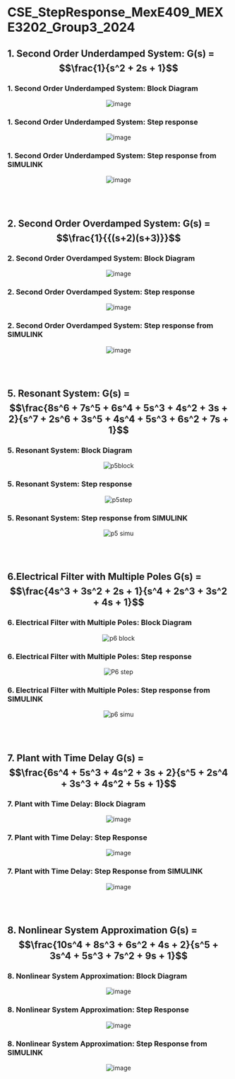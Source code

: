 # CSE_StepResponse_MexE409_MEXE3202_Group3_2024

## 1. Second Order Underdamped System: G(s) = $$\frac{1}{s^2 + 2s + 1}$$

### **1. Second Order Underdamped System: Block Diagram**

<div align="center">
  
![image](https://github.com/KanFudz/CSE_StepResponse_MexE409_MEXE3202_Group3_2024/assets/157684612/f1a438c3-f914-4d59-ba2e-91975f2b3226)

</div>

### **1. Second Order Underdamped System: Step response**
<div align="center">
  
![image](https://github.com/KanFudz/CSE_StepResponse_MexE409_MEXE3202_Group3_2024/assets/157684612/2161e51a-1669-433a-8ece-edc2aa646124)

</div>

### **1. Second Order Underdamped System: Step response from SIMULINK**
<div align="center">
  
![image](https://github.com/KanFudz/CSE_StepResponse_MexE409_MEXE3202_Group3_2024/assets/157684612/e9b6af75-cbd5-49ad-9f74-0453fe62e293)
  
</div>

<br>
<br>

## 2. Second Order Overdamped System: G(s) = $$\frac{1}{{(s+2)(s+3)}}$$

### **2. Second Order Overdamped System: Block Diagram**

<div align="center">
  
![image](https://github.com/KanFudz/CSE_StepResponse_MexE409_MEXE3202_Group3_2024/assets/157684612/4227be8c-5830-481f-94c9-2dda0bc28890)

</div>

### **2. Second Order Overdamped System: Step response**
<div align="center">
  
![image](https://github.com/KanFudz/CSE_StepResponse_MexE409_MEXE3202_Group3_2024/assets/157684612/b529b12d-4373-4dc0-936f-9de58c208fee)

</div>

### **2. Second Order Overdamped System: Step response from SIMULINK**
<div align="center">
  
![image](https://github.com/KanFudz/CSE_StepResponse_MexE409_MEXE3202_Group3_2024/assets/157684612/a7cf275b-fa02-4d0e-9e2a-36ce1504dde4)
  
</div>

<br>
<br>



## 5. Resonant System: G(s) = $$\frac{8s^6 + 7s^5 + 6s^4 + 5s^3 + 4s^2 + 3s + 2}{s^7 + 2s^6 + 3s^5 + 4s^4 + 5s^3 + 6s^2 + 7s + 1}$$

### **5. Resonant System: Block Diagram**

<div align="center">
  
![p5block](https://github.com/KanFudz/CSE_StepResponse_MexE409_MEXE3202_Group3_2024/assets/157782959/ae81c44f-0a1a-427c-b392-f4c6f7d0f466)

</div>

### **5. Resonant System: Step response**
<div align="center">
  
![p5step](https://github.com/KanFudz/CSE_StepResponse_MexE409_MEXE3202_Group3_2024/assets/157782959/350ace16-303d-4029-a98c-ca6cfd63b8e4)

</div>

### **5. Resonant System: Step response from SIMULINK**
<div align="center">
  
![p5 simu](https://github.com/KanFudz/CSE_StepResponse_MexE409_MEXE3202_Group3_2024/assets/157782959/40b03654-79df-4c93-b33e-cafe4c9c2375)

</div>

<br>
<br>

## 6.Electrical Filter with Multiple Poles G(s) = $$\frac{4s^3 + 3s^2 + 2s + 1}{s^4 + 2s^3 + 3s^2 + 4s + 1}$$

### **6. Electrical Filter with Multiple Poles: Block Diagram**
<div align="center">
  
![p6 block](https://github.com/KanFudz/CSE_StepResponse_MexE409_MEXE3202_Group3_2024/assets/157782959/d676ed79-1fc0-48a7-8a1b-5f40f4fbda9a)

</div>

### **6. Electrical Filter with Multiple Poles: Step response**
<div align="center">
  
![P6 step](https://github.com/KanFudz/CSE_StepResponse_MexE409_MEXE3202_Group3_2024/assets/157782959/b7506826-2ae5-4286-aa58-bb249809180d)

</div>

### **6. Electrical Filter with Multiple Poles: Step response from SIMULINK**
<div align="center">
  
![p6 simu](https://github.com/KanFudz/CSE_StepResponse_MexE409_MEXE3202_Group3_2024/assets/157782959/08d051c3-fddf-49b9-b6f3-82e7fa6986a7)

</div>

<br>
<br>

## 7. Plant with Time Delay G(s) = $$\frac{6s^4 + 5s^3 + 4s^2 + 3s + 2}{s^5 + 2s^4 + 3s^3 + 4s^2 + 5s + 1}$$

### **7. Plant with Time Delay: Block Diagram**
<div align="center">
  
![image](https://github.com/KanFudz/CSE_StepResponse_MexE409_MEXE3202_Group3_2024/assets/157684612/17432ded-328c-4c42-bc50-3198f4648530)

</div>

### **7. Plant with Time Delay: Step Response**
<div align="center">

![image](https://github.com/KanFudz/CSE_StepResponse_MexE409_MEXE3202_Group3_2024/assets/157684612/3825be71-82f4-477c-a4bb-81fe90cbfb38)

</div>

### **7. Plant with Time Delay: Step Response from SIMULINK**
<div align="center">

![image](https://github.com/KanFudz/CSE_StepResponse_MexE409_MEXE3202_Group3_2024/assets/157684612/a39544e1-12d0-4229-8510-51bad2642471)

</div>

<br>
<br>

## 8. Nonlinear System Approximation G(s) = $$\frac{10s^4 + 8s^3 + 6s^2 + 4s + 2}{s^5 + 3s^4 + 5s^3 + 7s^2 + 9s + 1}$$

### **8. Nonlinear System Approximation: Block Diagram**
<div align="center">
  
![image](https://github.com/KanFudz/CSE_StepResponse_MexE409_MEXE3202_Group3_2024/assets/157684612/e521aae9-2ac4-4e13-9ce3-cbba85701c21)

</div>

### **8. Nonlinear System Approximation: Step Response**
<div align="center">

![image](https://github.com/KanFudz/CSE_StepResponse_MexE409_MEXE3202_Group3_2024/assets/157684612/9af94f4a-dd86-4544-853d-92573f5dbc00)

</div>

### **8. Nonlinear System Approximation: Step Response from SIMULINK**
<div align="center">

![image](https://github.com/KanFudz/CSE_StepResponse_MexE409_MEXE3202_Group3_2024/assets/157684612/a3010a27-b3b2-430c-b28e-3362b0e7fa04)

</div>







